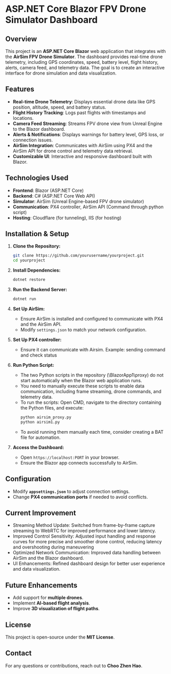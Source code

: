 # ASP.NET Core Blazor FPV Drone Simulator Dashboard

## Overview
This project is an **ASP.NET Core Blazor** web application that integrates with the **AirSim FPV Drone Simulator**. 
The dashboard provides real-time drone telemetry, including GPS coordinates, speed, battery level, flight history, alerts, camera feed, and telemetry data. 
The goal is to create an interactive interface for drone simulation and data visualization.

## Features
- **Real-time Drone Telemetry**: Displays essential drone data like GPS position, altitude, speed, and battery status.
- **Flight History Tracking**: Logs past flights with timestamps and locations.
- **Camera Feed Streaming**: Streams FPV drone view from Unreal Engine to the Blazor dashboard.
- **Alerts & Notifications**: Displays warnings for battery level, GPS loss, or connection issues.
- **AirSim Integration**: Communicates with AirSim using PX4 and the AirSim API for drone control and telemetry data retrieval.
- **Customizable UI**: Interactive and responsive dashboard built with Blazor.

## Technologies Used
- **Frontend**: Blazor (ASP.NET Core)
- **Backend**: C# (ASP.NET Core Web API)
- **Simulator**: AirSim (Unreal Engine-based FPV drone simulator)
- **Communication**: PX4 controller, AirSim API (Command through python script)
- **Hosting**: Cloudflare (for tunneling), IIS (for hosting)

## Installation & Setup
1. **Clone the Repository:**
   ```sh
   git clone https://github.com/yourusername/yourproject.git
   cd yourproject
   ```
2. **Install Dependencies:**
   ```sh
   dotnet restore
   ```
3. **Run the Backend Server:**
   ```sh
   dotnet run
   ```
4. **Set Up AirSim:**
   - Ensure AirSim is installed and configured to communicate with PX4 and the AirSim API.
   - Modify `settings.json` to match your network configuration.
    
5. **Set Up PX4 controller:**
   - Ensure it can communicate with Airsim. Example: sending command and check status

6. **Run Python Script:**
   - The two Python scripts in the repository (\BlazorApp1\proxy) do not start automatically when the Blazor web application runs.
   - You need to manually execute these scripts to enable data communication, including frame streaming, drone commands, and telemetry data.
   - To run the scripts:
     Open CMD, navigate to the directory containing the Python files, and execute:
     ```sh
     python airsim_proxy.py
     python airsim1.py
       ```
   - To avoid running them manually each time, consider creating a BAT file for automation.

8. **Access the Dashboard:**
   - Open `https://localhost:PORT` in your browser.
   - Ensure the Blazor app connects successfully to AirSim.

## Configuration
- Modify **`appsettings.json`** to adjust connection settings.
- Change **PX4 communication ports** if needed to avoid conflicts.

## Current Improvement
- Streaming Method Update: Switched from frame-by-frame capture streaming to WebRTC for improved performance and lower latency.
- Improved Control Sensitivity: Adjusted input handling and response curves for more precise and smoother drone control, reducing latency and overshooting during maneuvering
- Optimized Network Communication: Improved data handling between AirSim and the Blazor dashboard.
- UI Enhancements: Refined dashboard design for better user experience and data visualization.


## Future Enhancements
- Add support for **multiple drones**.
- Implement **AI-based flight analysis**.
- Improve **3D visualization of flight paths**.

## License
This project is open-source under the **MIT License**.

## Contact
For any questions or contributions, reach out to **Choo Zhen Hao**.

